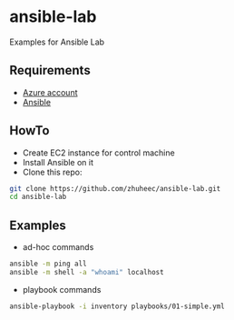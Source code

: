 # ansible-lab

Examples for Ansible Lab

## Requirements

* [Azure account](https://azure.microsoft.com/en-us/)
* [Ansible](http://docs.ansible.com/ansible/intro_installation.html)

## HowTo

* Create EC2 instance for control machine
* Install Ansible on it
* Clone this repo:

```bash
git clone https://github.com/zhuheec/ansible-lab.git
cd ansible-lab
```

## Examples

* ad-hoc commands

```bash
ansible -m ping all
ansible -m shell -a "whoami" localhost
```

* playbook commands

```bash
ansible-playbook -i inventory playbooks/01-simple.yml

```

